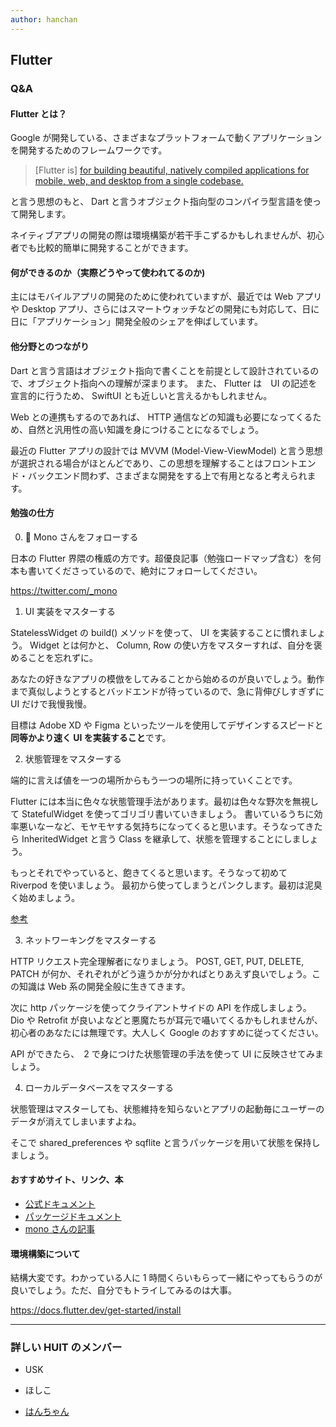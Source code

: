```yaml
---
author: hanchan
---
```


## Flutter

### Q&A

#### Flutter とは？

Google が開発している、さまざまなプラットフォームで動くアプリケーションを開発するためのフレームワークです。
> [Flutter is] [for building beautiful, natively compiled applications for mobile, web, and desktop from a single codebase.](https://codelabs.developers.google.com/codelabs/first-flutter-app-pt1#0)

と言う思想のもと、 Dart と言うオブジェクト指向型のコンパイラ型言語を使って開発します。

ネイティブアプリの開発の際は環境構築が若干手こずるかもしれませんが、初心者でも比較的簡単に開発することができます。

#### 何ができるのか（実際どうやって使われてるのか)

主にはモバイルアプリの開発のために使われていますが、最近では Web アプリや Desktop アプリ、さらにはスマートウォッチなどの開発にも対応して、日に日に「アプリケーション」開発全般のシェアを伸ばしています。

#### 他分野とのつながり

Dart と言う言語はオブジェクト指向で書くことを前提として設計されているので、オブジェクト指向への理解が深まります。
また、 Flutter は　UI の記述を宣言的に行うため、 SwiftUI とも近しいと言えるかもしれません。

Web との連携もするのであれば、 HTTP 通信などの知識も必要になってくるため、自然と汎用性の高い知識を身につけることになるでしょう。

最近の Flutter アプリの設計では MVVM (Model-View-ViewModel) と言う思想が選択される場合がほとんどであり、この思想を理解することはフロントエンド・バックエンド問わず、さまざまな開発をする上で有用となると考えられます。

#### 勉強の仕方

0. 🐶 Mono さんをフォローする

日本の Flutter 界隈の権威の方です。超優良記事（勉強ロードマップ含む）を何本も書いてくださっているので、絶対にフォローしてください。

https://twitter.com/_mono

1. UI 実装をマスターする

StatelessWidget の build() メソッドを使って、 UI を実装することに慣れましょう。
Widget とは何かと、 Column, Row の使い方をマスターすれば、自分を褒めることを忘れずに。

あなたの好きなアプリの模倣をしてみることから始めるのが良いでしょう。動作まで真似しようとするとバッドエンドが待っているので、急に背伸びしすぎずに UI だけで我慢我慢。

目標は Adobe XD や Figma といったツールを使用してデザインするスピードと**同等かより速く UI を実装すること**です。

2. 状態管理をマスターする

端的に言えば値を一つの場所からもう一つの場所に持っていくことです。

Flutter には本当に色々な状態管理手法があります。最初は色々な野次を無視して StatefulWidget を使ってゴリゴリ書いていきましょう。
書いているうちに効率悪いなーなど、モヤモヤする気持ちになってくると思います。そうなってきたら InheritedWidget と言う Class を継承して、状態を管理することにしましょう。

もっとそれでやっていると、飽きてくると思います。そうなって初めて Riverpod を使いましょう。
最初から使ってしまうとパンクします。最初は泥臭く始めましょう。

[参考](https://twitter.com/_mono/status/1170516947970097152?lang=ja)

3. ネットワーキングをマスターする

HTTP リクエスト完全理解者になりましょう。 POST, GET, PUT, DELETE, PATCH が何か、それぞれがどう違うかが分かればとりあえず良いでしょう。この知識は Web 系の開発全般に生きてきます。

次に http パッケージを使ってクライアントサイドの API を作成しましょう。 Dio や Retrofit が良いよなどと悪魔たちが耳元で囁いてくるかもしれませんが、初心者のあなたには無理です。大人しく Google のおすすめに従ってください。

API ができたら、　2 で身につけた状態管理の手法を使って UI に反映させてみましょう。

4. ローカルデータベースをマスターする

状態管理はマスターしても、状態維持を知らないとアプリの起動毎にユーザーのデータが消えてしまいますよね。

そこで shared_preferences や sqflite と言うパッケージを用いて状態を保持しましょう。

#### おすすめサイト、リンク、本

- [公式ドキュメント](https://docs.flutter.dev/)
- [パッケージドキュメント](https://pub.dev/)
- [mono さんの記事](https://mono0926.medium.com/)

#### 環境構築について

結構大変です。わかっている人に 1 時間くらいもらって一緒にやってもらうのが良いでしょう。ただ、自分でもトライしてみるのは大事。

https://docs.flutter.dev/get-started/install

---

  <!-- 好きな記事書いてください -->


### 詳しい HUIT のメンバー

- USK
- ほしこ
- [はんちゃん](https://twitter.com/nori_handa)

  <!-- Twitterのリンクとか -->
